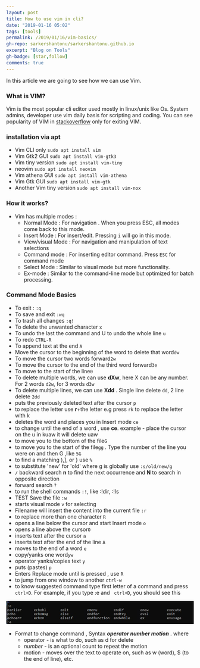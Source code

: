 ```yaml
---
layout: post
title: How to use vim in cli?
date: "2019-01-16 05:02"
tags: [tools]
permalink: /2019/01/16/vim-basics/
gh-repo: sarkershantonu/sarkershantonu.github.io
excerpt: "Blog on Tools"
gh-badge: [star,follow]
comments: true
---
```

In this article we are going to see how we can use Vim.

### What is VIM?
Vim is the most popular cli editor used mostly in linux/unix like Os. System admins, developer use vim daily basis for scripting and coding. You can see popularity of VIM in [stackoverflow](https://stackoverflow.blog/2017/05/23/stack-overflow-helping-one-million-developers-exit-vim/) only for exiting VIM. 
  
### installation via apt
- Vim CLI only ```sudo apt install vim```
- Vim Gtk2 GUI ```sudo apt install vim-gtk3```
- Vim tiny version ```sudo apt install vim-tiny```
- neovim ```sudo apt install neovim```
- Vim athena GUI ```sudo apt install vim-athena```
- Vim Gtk GUI ```sudo apt install vim-gtk```
- Another Vim tiny version ```sudo apt install vim-nox```

### How it works?
- Vim has multiple modes : 
    - Normal Mode : For navigation . When you press ESC, all modes come back to this mode. 
    - Insert Mode : For insert/edit. Pressing ```i``` will go in this mode. 
    - View/visual Mode : For navigation and manipulation of text selections
    - Command mode : For inserting editor command. Press ```ESC``` for command mode
    - Select Mode : Similar to visual mode but more functionality. 
    - Ex-mode : Similar to the command-line mode but optimized for batch processing.

### Command Mode Basics
- To exit : ```:q``` 
- To save and exit ```:wq```
- To trash all changes ```:q!```
- To delete the unwanted character ```x```
- To undo the last the command and U to undo the whole line ```u``` 
- To redo ```CTRL-R ```
- To append text at the end ```A```
- Move the cursor to the beginning of the word to delete that word```dw ```
- To move the cursor two words forward```2w```
- To move the cursor to the end of the third word forward```3e```
- To move to the start of the line```0```
- To delete multiple words, we can use **dXw**, here X can be any number. For 2 words ```d2w```, for 3 words ```d3w```
- To delete multiple lines, we can use **Xdd** . Single line delete ```dd```, 2 line delete ```2dd```
- puts the previously deleted text after the cursor ```p ```
- to replace the letter use **r**+the letter e.g press ```rk``` to replace the letter with k
- deletes the word and places you in Insert mode ```ce```
- to change until the end of a word , use **ce**. example - place the cursor on the u in kuaw it will delete uaw
- to move you to the bottom of the file```G```
- to move you to the start of the file```gg``` . Type the number of the line you were on and then G ,like ```5G```
- to find a matching ),], or } use ```%```
- to substitute 'new' for 'old' where g is globally use ```:s/old/new/g```
- ```/``` backward search **n** to find the next occurrence and **N** to search in opposite direction
- forward search ```?```
- to run the shell commands ```:!```,  like :!dir, :!ls
- TEST Save the file ```:w```
- starts visual mode ```v``` for selecting 
- Filename will insert the content into the current file ```:r```
- to replace more than one character ```R```
- opens a line below the cursor and start Insert mode ```o```
- opens a line above the cursor```O```
- inserts text after the cursor ```a```
- inserts text after the end of the line ```A```
- moves to the end of a word ```e```
- copy/yanks one word```yw```
- operator yanks/copies text ```y```
- puts (pastes) ```p```
- Enters Replace mode until <ESC> is pressed , use ```R ```
- to jump from one window to another ```ctrl-w```
- to know suggested command type first letter of a command and press ``` ctrl+D```. For example, if you type :e and ``` ctrl+D```, you should see this 

![ctrl-d](/images/tools/vim/ctrl-d.JPG)

- Format to change command , Syntax ***operator _number_ motion*** . where 
    - operator - is what to do, such as d for delete
    - _number_ - is an optional count to repeat the motion
    - motion - moves over the text to operate on, such as w (word), $ (to the end of line), etc.